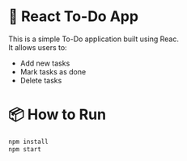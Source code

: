 
# 📝 React To-Do App

This is a simple To-Do application built using Reac.  
It allows users to:

- Add new tasks
- Mark tasks as done
- Delete tasks

# 📦 How to Run

```cmd
npm install
npm start
